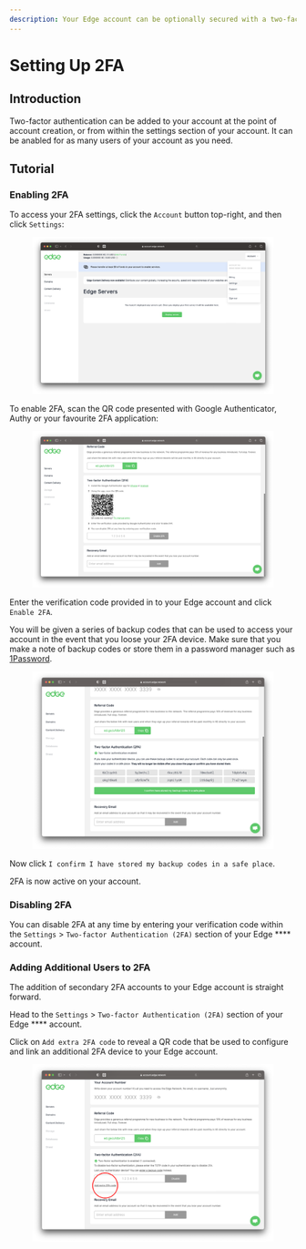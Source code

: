 ```yaml
---
description: Your Edge account can be optionally secured with a two-factor authentication.
---
```


# Setting Up 2FA

## Introduction

Two-factor authentication can be added to your account at the point of account creation, or from within the settings section of your account. It can be anabled for as many users of your account as you need.

## Tutorial

### Enabling 2FA

To access your 2FA settings, click the `Account` button top-right, and then click `Settings`:

<figure><img src="../.gitbook/assets/Screenshot 2023-02-27 at 22.08.34.png" alt=""><figcaption></figcaption></figure>

To enable 2FA, scan the QR code presented with Google Authenticator, Authy or your favourite 2FA application:

<figure><img src="../.gitbook/assets/Screenshot 2023-02-27 at 22.08.43.png" alt=""><figcaption></figcaption></figure>

Enter the verification code provided in to your Edge account and click `Enable 2FA`.

You will be given a series of backup codes that can be used to access your account in the event that you loose your 2FA device. Make sure that you make a note of backup codes or store them in a password manager such as [1Password](https://1password.com).

<figure><img src="../.gitbook/assets/Screenshot 2023-02-27 at 22.11.12.png" alt=""><figcaption></figcaption></figure>

Now click `I confirm I have stored my backup codes in a safe place`.

2FA is now active on your account.

### Disabling 2FA

You can disable 2FA at any time by entering your verification code within the `Settings` > `Two-factor Authentication (2FA)` section of your Edge **** account.

### Adding Additional Users to 2FA

The addition of secondary 2FA accounts to your Edge account is straight forward.

Head to the `Settings` > `Two-factor Authentication (2FA)` section of your Edge **** account.

Click on `Add extra 2FA code` to reveal a QR code that be used to configure and link an additional 2FA device to your Edge account.

<figure><img src="../.gitbook/assets/Screenshot 2023-02-27 at 22.11.29.png" alt=""><figcaption></figcaption></figure>
